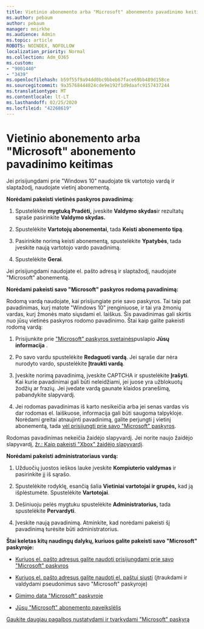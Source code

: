 ```yaml
---
title: Vietinio abonemento arba "Microsoft" abonemento pavadinimo keitimas
ms.author: pebaum
author: pebaum
manager: mnirkhe
ms.audience: Admin
ms.topic: article
ROBOTS: NOINDEX, NOFOLLOW
localization_priority: Normal
ms.collection: Adm_O365
ms.custom:
- "9001440"
- "3439"
ms.openlocfilehash: b59f55f9a94dd0bc9bbeb67face69bb489d158ce
ms.sourcegitcommit: 9a35768444824cde9e192f1d9daafc9157437244
ms.translationtype: MT
ms.contentlocale: lt-LT
ms.lasthandoff: 02/25/2020
ms.locfileid: "42268619"
---
```

# <a name="change-the-name-of-a-local-account-or-a-microsoft-account"></a>Vietinio abonemento arba "Microsoft" abonemento pavadinimo keitimas

Jei prisijungdami prie "Windows 10" naudojate tik vartotojo vardą ir slaptažodį, naudojate vietinį abonementą. 

**Norėdami pakeisti vietinės paskyros pavadinimą:**

1. Spustelėkite **mygtuką Pradėti,** įveskite **Valdymo skydas**ir rezultatų sąraše pasirinkite **Valdymo skydas.**

2. Spustelėkite **Vartotojų abonementai**, tada **Keisti abonemento tipą**.

3. Pasirinkite norimą keisti abonementą, spustelėkite **Ypatybės**, tada įveskite naują vartotojo vardo pavadinimą.

4. Spustelėkite **Gerai**.

Jei prisijungdami naudojate el. pašto adresą ir slaptažodį, naudojate "Microsoft" abonementą.

**Norėdami pakeisti savo "Microsoft" paskyros rodomą pavadinimą:**

Rodomą vardą naudojate, kai prisijungiate prie savo paskyros. Tai taip pat pavadinimas, kurį matote "Windows 10" įrenginiuose, ir tai yra žmonių vardas, kurį žmonės mato siųsdami el. laiškus. Šis pavadinimas gali skirtis nuo jūsų vietinės paskyros rodomo pavadinimo. Štai kaip galite pakeisti rodomą vardą:

1. Prisijunkite prie ["Microsoft" paskyros svetainės](https://account.microsoft.com/)puslapio **Jūsų informacija** .

2. Po savo vardu spustelėkite **Redaguoti vardą**. Jei sąraše dar nėra nurodyto vardo, spustelėkite **Įtraukti vardą**. 

3. Įveskite norimą pavadinimą, įveskite CAPTCHA ir spustelėkite **Įrašyti**. Kai kurie pavadinimai gali būti neleidžiami, jei juose yra užblokuotų žodžių ar frazių. Jei įvedate vardą gaunate klaidos pranešimą, pabandykite slapyvardį.

4. Jei rodomas pavadinimas iš karto nesikeičia arba jei senas vardas vis dar rodomas el. laiškuose, informacija gali būti saugoma talpykloje. Norėdami greitai atnaujinti pavadinimą, galite perjungti į vietinį abonementą, tada [vėl prisijungti prie savo "Microsoft" paskyros](https://account.microsoft.com/).

Rodomas pavadinimas nekeičia žaidėjo slapyvardį. Jei norite naujo žaidėjo slapyvardį, [žr.: Kaip pakeisti "Xbox" žaidėjo slapyvardį](https://support.xbox.com/id-ID/account-management/change-xbox-live-gamertag).

**Norėdami pakeisti administratoriaus vardą:**

1. Užduočių juostos ieškos lauke įveskite **Kompiuterio valdymas** ir pasirinkite jį iš sąrašo.

2. Spustelėkite rodyklę, esančią šalia **Vietiniai vartotojai ir grupės,** kad ją išplėstumėte. Spustelėkite **Vartotojai**.

3. Dešiniuoju pelės mygtuku spustelėkite **Administratorius,** tada spustelėkite **Pervardyti**.

4. Įveskite naują pavadinimą. Atminkite, kad norėdami pakeisti šį pavadinimą turėsite būti administratorius.

**Štai keletas kitų naudingų dalykų, kuriuos galite pakeisti savo "Microsoft" paskyroje:**

- [Kuriuos el. pašto adresus galite naudoti prisijungdami prie savo "Microsoft" paskyros](https://support.microsoft.com/help/4026162)

- [Kuriuos el. pašto adresus galite naudoti el. paštui siųsti](https://support.microsoft.com/help/12407) (įtraukdami ir valdydami pseudonimus savo "Microsoft" paskyroje)

- [Gimimo data "Microsoft" paskyroje](https://support.microsoft.com/help/12411)

- [Jūsų "Microsoft" abonemento paveikslėlis](https://support.microsoft.com/help/4026790)

[Gaukite daugiau pagalbos nustatydami ir tvarkydami "Microsoft" paskyrą](https://support.microsoft.com/hub/4294457/microsoft-account-help#manage-account)